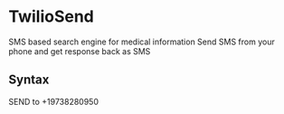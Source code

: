 # TwilioSend

SMS based search engine for medical information
Send SMS from your phone and get response back as SMS

## Syntax
SEND <QUERY> to +19738280950

